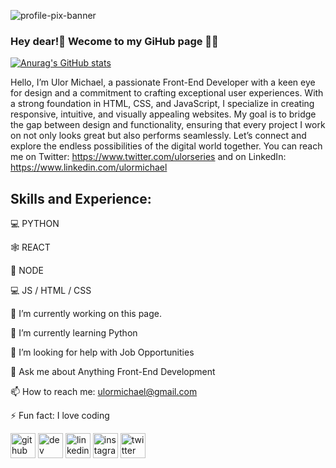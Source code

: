 ![profile-pix-banner](https://github.com/ulormichael/ulormichael/assets/57299055/d1d12eba-43a0-4b5d-8a7a-c5f96facd9da)

### Hey dear!👋 Wecome to my GiHub page 👨‍💻
[![Anurag's GitHub stats](https://github-readme-stats.vercel.app/api?username=ulormichael)](https://github.com/anuraghazra/github-readme-stats)

Hello, I’m Ulor Michael, a passionate Front-End Developer with a keen eye for design and a commitment to crafting exceptional user experiences. With a strong foundation in HTML, CSS, and JavaScript, I specialize in creating responsive, intuitive, and visually appealing websites. My goal is to bridge the gap between design and functionality, ensuring that every project I work on not only looks great but also performs seamlessly. Let’s connect and explore the endless possibilities of the digital world together. You can reach me on Twitter: https://www.twitter.com/ulorseries and on LinkedIn: https://www.linkedin.com/ulormichael

## Skills and Experience: 

💻 PYTHON 

🕸 REACT

📳 NODE 

💻 JS / HTML / CSS

🔭 I’m currently working on this page.

🌱 I’m currently learning Python

🤔 I’m looking for help with Job Opportunities

💬 Ask me about Anything Front-End Development

📫 How to reach me: ulormichael@gmail.com

⚡ Fun fact: I love coding

[<img src='https://cdn.jsdelivr.net/npm/simple-icons@3.0.1/icons/github.svg' alt='github' height='40'>](https://github.com/ulormichael)  [<img src='https://cdn.jsdelivr.net/npm/simple-icons@3.0.1/icons/dev-dot-to.svg' alt='dev' height='40'>](https://dev.to/ulormichael)  [<img src='https://cdn.jsdelivr.net/npm/simple-icons@3.0.1/icons/linkedin.svg' alt='linkedin' height='40'>](https://www.linkedin.com/in/ulormichael/)  [<img src='https://cdn.jsdelivr.net/npm/simple-icons@3.0.1/icons/instagram.svg' alt='instagram' height='40'>](https://www.instagram.com/officialulorseries/)  [<img src='https://cdn.jsdelivr.net/npm/simple-icons@3.0.1/icons/twitter.svg' alt='twitter' height='40'>](https://twitter.com/ulorseries)  





